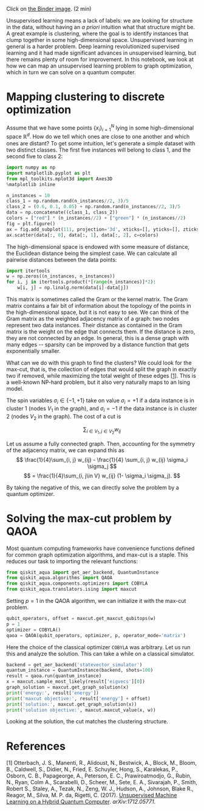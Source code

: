 
Click on [the Binder image](https://mybinder.org/v2/gl/qosf%2Fqml-mooc/master?urlpath=https%3A%2F%2Fgitlab.com%2Fqosf%2Fqml-mooc%2Fblob%2Fmaster%2Fqiskit_version%2F10_Discrete_Optimization_and_Unsupervised_Learning.ipynb).  (2 min)

Unsupervised learning means a lack of labels: we are looking for structure in the data, without having an *a priori* intuition what that structure might be. A great example is clustering, where the goal is to identify instances that clump together in some high-dimensional space. Unsupervised learning in general is a harder problem. Deep learning revolutionized supervised learning and it had made significant advances in unsupervised learning, but there remains plenty of room for improvement. In this notebook, we look at how we can map an unsupervised learning problem to graph optimization, which in turn we can solve on a quantum computer.

# Mapping clustering to discrete optimization

Assume that we have some points $\{x_i\}_{i=1}^N$ lying in some high-dimensional space $\mathbb{R}^d$. How do we tell which ones are close to one another and which ones are distant? To get some intuition, let's generate a simple dataset with two distinct classes. The first five instances will belong to class 1, and the second five to class 2:


```python
import numpy as np
import matplotlib.pyplot as plt
from mpl_toolkits.mplot3d import Axes3D
%matplotlib inline

n_instances = 10
class_1 = np.random.rand(n_instances//2, 3)/5
class_2 = (0.6, 0.1, 0.05) + np.random.rand(n_instances//2, 3)/5
data = np.concatenate((class_1, class_2))
colors = ["red"] * (n_instances//2) + ["green"] * (n_instances//2)
fig = plt.figure()
ax = fig.add_subplot(111, projection='3d', xticks=[], yticks=[], zticks=[])
ax.scatter(data[:, 0], data[:, 1], data[:, 2], c=colors)
```

The high-dimensional space is endowed with some measure of distance, the Euclidean distance being the simplest case. We can calculate all pairwise distances between the data points:


```python
import itertools
w = np.zeros((n_instances, n_instances))
for i, j in itertools.product(*[range(n_instances)]*2):
    w[i, j] = np.linalg.norm(data[i]-data[j])
```

This matrix is sometimes called the Gram or the kernel matrix. The Gram matrix contains a fair bit of information about the topology of the points in the high-dimensional space, but it is not easy to see. We can think of the Gram matrix as the weighted adjacency matrix of a graph: two nodes represent two data instances. Their distance as contained in the Gram matrix is the weight on the edge that connects them. If the distance is zero, they are not connected by an edge. In general, this is a dense graph with many edges -- sparsity can be improved by a distance function that gets exponentially smaller.

What can we do with this graph to find the clusters? We could look for the max-cut, that is, the collection of edges that would split the graph in exactly two if removed, while maximizing the total weight of these edges [[1](#1)]. This is a well-known NP-hard problem, but it also very naturally maps to an Ising model.

The spin variables $\sigma_i \in \{-1, +1\}$ take on value $\sigma_i = +1$ if a data instance is in cluster 1 (nodes $V_1$ in the graph), and $\sigma_i = -1$ if the data instance is in cluster 2 (nodes $V_2$ in the graph). The cost of a cut is

$$
\sum_{i\in V_1, j\in V_2} w_{ij}
$$

Let us assume a fully connected graph. Then, accounting for the symmetry of the adjacency matrix, we can expand this as
$$
\frac{1}{4}\sum_{i, j} w_{ij} - \frac{1}{4} \sum_{i, j} w_{ij} \sigma_i \sigma_j
$$
$$
= \frac{1}{4}\sum_{i, j\in V} w_{ij} (1- \sigma_i \sigma_j).
$$                 

By taking the negative of this, we can directly solve the problem by a quantum optimizer.

# Solving the max-cut problem by QAOA

Most quantum computing frameworks have convenience functions defined for common graph optimization algorithms, and max-cut is a staple. This reduces our task to importing the relevant functions:


```python
from qiskit_aqua import get_aer_backend, QuantumInstance
from qiskit_aqua.algorithms import QAOA
from qiskit_aqua.components.optimizers import COBYLA
from qiskit_aqua.translators.ising import maxcut
```

Setting $p=1$ in the QAOA algorithm, we can initialize it with the max-cut problem.


```python
qubit_operators, offset = maxcut.get_maxcut_qubitops(w)
p = 1
optimizer = COBYLA()
qaoa = QAOA(qubit_operators, optimizer, p, operator_mode='matrix')
```

Here the choice of the classical optimizer `COBYLA` was arbitrary. Let us run this and analyze the solution. This can take a while on a classical simulator.


```python
backend = get_aer_backend('statevector_simulator')
quantum_instance = QuantumInstance(backend, shots=100)
result = qaoa.run(quantum_instance)
x = maxcut.sample_most_likely(result['eigvecs'][0])
graph_solution = maxcut.get_graph_solution(x)
print('energy:', result['energy'])
print('maxcut objective:', result['energy'] + offset)
print('solution:', maxcut.get_graph_solution(x))
print('solution objective:', maxcut.maxcut_value(x, w))
```

Looking at the solution, the cut matches the clustering structure.

# References

[1] Otterbach, J. S., Manenti, R., Alidoust, N., Bestwick, A., Block, M., Bloom, B., Caldwell, S., Didier, N., Fried, E. Schuyler, Hong, S., Karalekas, P., Osborn, C. B., Papageorge, A., Peterson, E. C., Prawiroatmodjo, G., Rubin, N., Ryan, Colm A., Scarabelli, D., Scheer, M., Sete, E. A., Sivarajah, P., Smith, Robert S., Staley, A., Tezak, N., Zeng, W. J., Hudson, A., Johnson, Blake R., Reagor, M., Silva, M. P. da, Rigetti, C. (2017). [Unsupervised Machine Learning on a Hybrid Quantum Computer](https://arxiv.org/abs/1712.05771). *arXiv:1712.05771*. <a id='1'></a>
